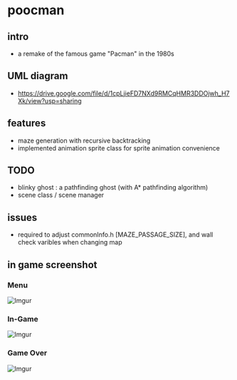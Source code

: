 # poocman

## intro
- a remake of the famous game "Pacman" in the 1980s

## UML diagram
- https://drive.google.com/file/d/1cpLjieFD7NXd9RMCqHMR3DDOjwh_H7Xk/view?usp=sharing


## features
- maze generation with recursive backtracking
- implemented animation sprite class for sprite animation convenience

## TODO
- blinky ghost : a pathfinding ghost (with A* pathfinding algorithm)
- scene class / scene manager

## issues
- required to adjust commonInfo.h [MAZE_PASSAGE_SIZE], and wall check varibles when changing map

## in game screenshot

### Menu 
![Imgur](https://i.imgur.com/Hve5uR9.png)

### In-Game
![Imgur](https://i.imgur.com/m9ThdIe.png)

### Game Over
![Imgur](https://i.imgur.com/XiSaXcL.png)
